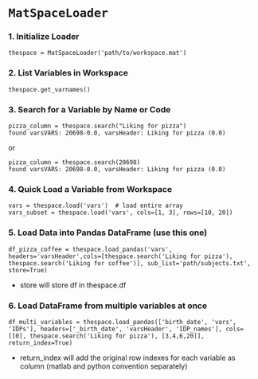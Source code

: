 
# `MatSpaceLoader`

### 1. Initialize Loader

`thespace = MatSpaceLoader('path/to/workspace.mat')`

### 2. List Variables in Workspace

`thespace.get_varnames()`


### 3. Search for a Variable by Name or Code

`pizza_column = thespace.search("Liking for pizza")`\
`found varsVARS: 20698-0.0, varsHeader: Liking for pizza (0.0)`

or

`pizza_column = thespace.search(20698)`\
`found varsVARS: 20698-0.0, varsHeader: Liking for pizza (0.0)`


### 4. Quick Load a Variable from Workspace

`vars = thespace.load('vars')  # load entire array`\
`vars_subset = thespace.load('vars', cols=[1, 3], rows=[10, 20])`


### 5. Load Data into Pandas DataFrame (use this one)


`df_pizza_coffee = thespace.load_pandas('vars', headers='varsHeader',cols=[thespace.search('Liking for pizza'), thespace.search('Liking for coffee')], sub_list='path/subjects.txt', store=True)`

- store will store df in thespace.df

### 6. Load  DataFrame from multiple variables at once 

`df_multi_variables = thespace.load_pandas(['birth_date', 'vars', 'IDPs'], headers=['_birth_date', 'varsHeader', 'IDP_names'], cols=[[0], thespace.search('Liking for pizza'), [3,4,6,20]], return_index=True)`

- return_index will add the original row indexes for each variable as column (matlab and python convention separately)